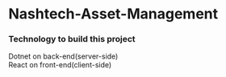 # Nashtech-Asset-Management

### Technology to build this project

Dotnet on back-end(server-side)</br>
React on front-end(client-side)
